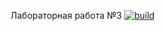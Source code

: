 Лабораторная работа №3 [![build](https://github.com/Meln1kIvan/RPBDIS_3/actions/workflows/dotnet.yml/badge.svg)](https://github.com/Meln1kIvan/RPBDIS_3/actions/workflows/dotnet.yml)
